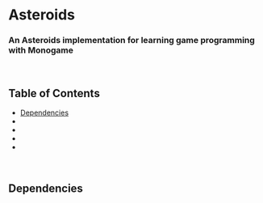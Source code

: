 <h1>Asteroids</h1>
<h3>An Asteroids implementation for learning game programming with Monogame</h3>
</br>
<h2>Table of Contents</h1>
<ul>
	<li><a href="#depID">Dependencies</a></li>
	<li> </li>
	<li> </li>
	<li> </li>
	<li> </li>
</ul>
</br>
<h2 id="depID">Dependencies</h2>
